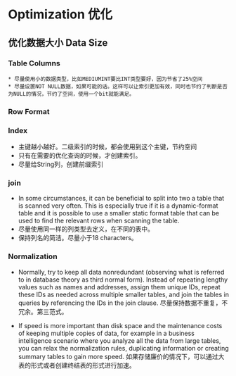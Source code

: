 # Optimization 优化


## 优化数据大小 Data Size
### Table Columns
    * 尽量使用小的数据类型，比如MEDIUMINT要比INT类型要好，因为节省了25%空间
    * 尽量设置NOT NULL数据，如果可能的话。这样可以让索引更加有效，同时也节约了判断是否为NULL的情况，节约了空间，使用一个bit就能满足。

### Row Format

### Index
* 主键越小越好。二级索引的时候，都会使用到这个主键，节约空间
* 只有在需要的优化查询的时候，才创建索引。 
* 尽量给String列，创建前缀索引

### join
* In some circumstances, it can be beneficial to split into two a table that is scanned very often. This is especially true if it is a dynamic-format table and it is possible to use a smaller static format table that can be used to find the relevant rows when scanning the table.
* 尽量使用同一样的列类型去定义，在不同的表中。
* 保持列名的简洁。尽量小于18 characters。

### Normalization
* Normally, try to keep all data nonredundant (observing what is referred to in database theory as third normal form). Instead of repeating lengthy values such as names and addresses, assign them unique IDs, repeat these IDs as needed across multiple smaller tables, and join the tables in queries by referencing the IDs in the join clause. 尽量保持数据不重复，不冗余。第三范式。

* If speed is more important than disk space and the maintenance costs of keeping multiple copies of data, for example in a business intelligence scenario where you analyze all the data from large tables, you can relax the normalization rules, duplicating information or creating summary tables to gain more speed. 如果存储廉价的情况下，可以通过大表的形式或者创建终结表的形式进行加速。
